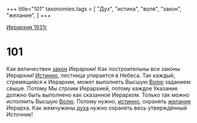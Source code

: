 +++
title="101"
taxonomies.tags = [
"Дух",
"истина",
"воля",
"закон",
"желание",
]
+++

[Иерархия 1931г](/agni/19312)

# 101

Как величествен [закон](/tags/закон) Иерархии! Как построительны все законы Иерархии! [Истинно](/tags/истина), лестница упирается в Небеса. Так каждый, стремящийся к Иерархии, может выполнять Высшую [Волю](/tags/воля) заданием свыше. Потому Мы строим Иерархией, потому каждое Указание должно быть выполнено как сказанное Иерархом. Только так можно исполнить Высшую [Волю](/tags/воля). Потому нужно, [истинно](/tags/истина), охранять [желание](/tags/желание) Иерарха. Как жемчужины [духа](/tags/Дух) нужно охранять весь утверждённый Источник!   

